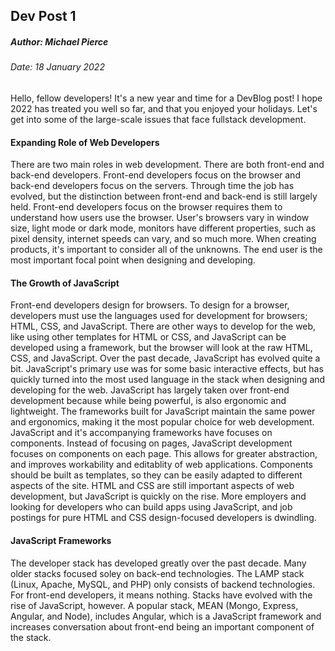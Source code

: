 ## Dev Post 1

##### Author: Michael Pierce

###### Date: 18 January 2022

Hello, fellow developers! It's a new year and time for a DevBlog post! I hope 2022 has treated you well so far, and that you enjoyed your holidays. Let's get into some of the large-scale issues that face fullstack development.

#### __Expanding Role of Web Developers__

There are two main roles in web development. There are both front-end and back-end developers. Front-end developers focus on the browser and back-end developers focus on the servers. Through time the job has evolved, but the distinction between front-end and back-end is still largely held. Front-end developers focus on the browser requires them to understand how users use the browser. User's browsers vary in window size, light mode or dark mode, monitors have different properties, such as pixel density, internet speeds can vary, and so much more. When creating products, it's important to consider all of the unknowns. The end user is the most important focal point when designing and developing.

#### __The Growth of JavaScript__

Front-end developers design for browsers. To design for a browser, developers must use the languages used for development for browsers; HTML, CSS, and JavaScript. There are other ways to develop for the web, like using other templates for HTML or CSS, and JavaScript can be developed using a framework, but the browser will look at the raw HTML, CSS, and JavaScript. Over the past decade, JavaScript has evolved quite a bit. JavaScript's primary use was for some basic interactive effects, but has quickly turned into the most used language in the stack when designing and developing for the web. JavaScript has largely taken over front-end development because while being powerful, is also ergonomic and lightweight. The frameworks built for JavaScript maintain the same power and ergonomics, making it the most popular choice for web development. JavaScript and it's accompanying frameworks have focuses on components. Instead of focusing on pages, JavaScript development focuses on components on each page. This allows for greater abstraction, and improves workability and editablity of web applications. Components should be built as templates, so they can be easily adapted to different aspects of the site. HTML and CSS are still important aspects of web development, but JavaScript is quickly on the rise. More employers and looking for developers who can build apps using JavaScript, and job postings for pure HTML and CSS design-focused developers is dwindling.

#### __JavaScript Frameworks__

The developer stack has developed greatly over the past decade. Many older stacks focused soley on back-end technologies. The LAMP stack (Linux, Apache, MySQL, and PHP) only consists of backend technologies. For front-end developers, it means nothing. Stacks have evolved with the rise of JavaScript, however. A popular stack, MEAN (Mongo, Express, Angular, and Node), includes Angular, which is a JavaScript framework and increases conversation about front-end being an important component of the stack.